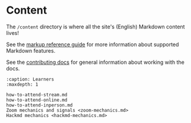 # Content <!-- omit in toc -->

The `/content` directory is where all the site's (English) Markdown content lives!

See the [markup reference guide](/contributing/content-markup-reference.md) for more information about supported Markdown features.

See the [contributing docs](/CONTRIBUTING.md) for general information about working with the docs.



```{toctree}
:caption: Learners
:maxdepth: 1

how-to-attend-stream.md
how-to-attend-online.md
how-to-attend-inperson.md
Zoom mechanics and signals <zoom-mechanics.md>
Hackmd mechanics <hackmd-mechanics.md>
```
